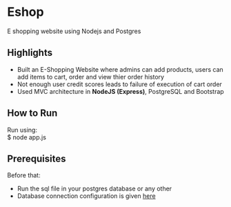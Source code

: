 # Eshop
E shopping website using Nodejs and Postgres

## Highlights
- Built an E-Shopping Website where admins can add products, users can add items to cart, order and view thier order history  
- Not enough user credit scores leads to failure of execution of cart order
- Used MVC architecture in **NodeJS (Express)**, PostgreSQL and Bootstrap

## How to Run
Run using:  
$ node app.js

## Prerequisites
Before that:  
-  Run the sql file in your postgres database or any other  
-  Database connection configuration is given [here](utils/database.js)
